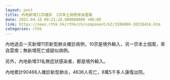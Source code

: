 ```yaml
---
layout: post
title: 內地新增11宗確診　1宗本土病例來自雲南
date: 2021-04-16 09:21:28.000000000 +08:00
link: https://news.rthk.hk/rthk/ch/component/k2/1586069-20210416.htm
categories: rthk
---
```


內地過去一天新增11宗新型肺炎確診病例，10宗是境外輸入，另一宗本土個案，來自雲南；無新增死亡或疑似病例。

另外，內地新增31名無症狀感染者，都是境外輸入。

內地累計90468人確診新型肺炎，4636人死亡，8萬5千多人康復出院。
